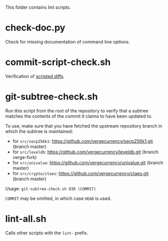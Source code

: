 This folder contains lint scripts.

check-doc.py
============
Check for missing documentation of command line options.

commit-script-check.sh
======================
Verification of [scripted diffs](/doc/developer-notes.md#scripted-diffs).

git-subtree-check.sh
====================
Run this script from the root of the repository to verify that a subtree matches the contents of
the commit it claims to have been updated to.

To use, make sure that you have fetched the upstream repository branch in which the subtree is
maintained:
* for `src/secp256k1`: https://github.com/vergecurrency/secp256k1.git (branch master)
* for `src/leveldb`: https://github.com/vergecurrency/leveldb.git (branch verge-fork)
* for `src/univalue`: https://github.com/vergecurrency/univalue.git (branch master)
* for `src/crypto/ctaes`: https://github.com/vergecurrency/ctaes.git (branch master)

Usage: `git-subtree-check.sh DIR (COMMIT)`

`COMMIT` may be omitted, in which case `HEAD` is used.

lint-all.sh
===========
Calls other scripts with the `lint-` prefix.
